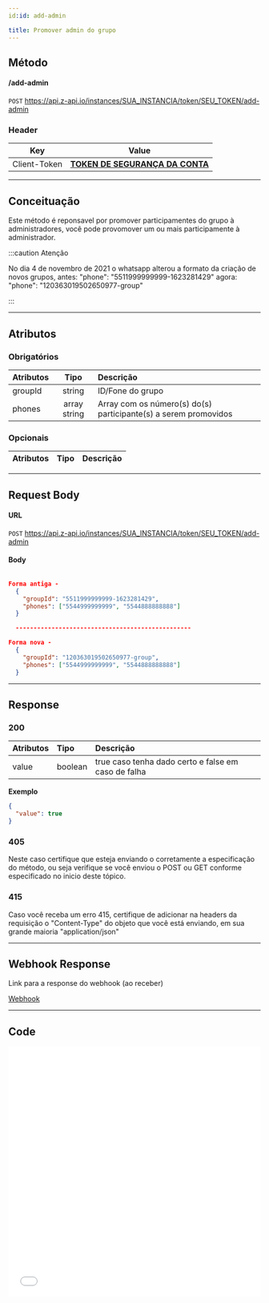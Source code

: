 ```yaml
---
id:id: add-admin

title: Promover admin do grupo
---
```


## Método

#### /add-admin

`POST` https://api.z-api.io/instances/SUA_INSTANCIA/token/SEU_TOKEN/add-admin

### Header

|      Key       |            Value            |
| :------------: |     :-----------------:     |
|  Client-Token  | **[TOKEN DE SEGURANÇA DA CONTA](../security/client-token)** |
---

## Conceituação

Este método é reponsavel por promover participamentes do grupo à administradores, você pode provomover um ou mais participamente à administrador.

:::caution Atenção

No dia 4 de novembro de 2021 o whatsapp alterou a formato da criação de novos grupos, antes: "phone": "5511999999999-1623281429" agora: "phone": "120363019502650977-group"

:::

---

## Atributos

### Obrigatórios

| Atributos | Tipo | Descrição |
| :-- | :-: | :-- |
| groupId | string | ID/Fone do grupo |
| phones | array string | Array com os número(s) do(s) participante(s) a serem promovidos |

### Opcionais

| Atributos | Tipo | Descrição |
| :-------- | :--: | :-------- |

---

## Request Body

#### URL

`POST` https://api.z-api.io/instances/SUA_INSTANCIA/token/SEU_TOKEN/add-admin

#### Body

```json

Forma antiga -
  {
    "groupId": "5511999999999-1623281429",
    "phones": ["5544999999999", "5544888888888"]
  }

  -------------------------------------------------

Forma nova -
  {
    "groupId": "120363019502650977-group",
    "phones": ["5544999999999", "5544888888888"]
  }

```

---

## Response

### 200

| Atributos | Tipo    | Descrição                                           |
| :-------- | :------ | :-------------------------------------------------- |
| value     | boolean | true caso tenha dado certo e false em caso de falha |

**Exemplo**

```json
{
  "value": true
}
```

### 405

Neste caso certifique que esteja enviando o corretamente a especificação do método, ou seja verifique se você enviou o POST ou GET conforme especificado no inicio deste tópico.

### 415

Caso você receba um erro 415, certifique de adicionar na headers da requisição o "Content-Type" do objeto que você está enviando, em sua grande maioria "application/json"

---

## Webhook Response

Link para a response do webhook (ao receber)

[Webhook](../webhooks/on-message-received#response)

---

## Code

<iframe src="//api.apiembed.com/?source=https://raw.githubusercontent.com/Z-API/z-api-docs/main/json-examples/add-admin.json&targets=all" frameborder="0" scrolling="no" width="100%" height="500px" seamless></iframe>
